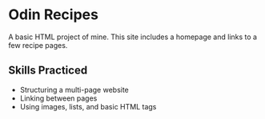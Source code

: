 # Odin Recipes

A basic HTML project of mine. This site includes a homepage and links to a few recipe pages.

## Skills Practiced

- Structuring a multi-page website
- Linking between pages
- Using images, lists, and basic HTML tags
